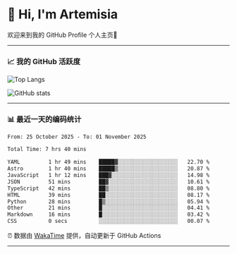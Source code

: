 # 👋 Hi, I'm Artemisia  

欢迎来到我的 GitHub Profile 个人主页🎉  

---

### 📈 我的 GitHub 活跃度

![Top Langs](https://github-readme-stats.vercel.app/api/top-langs/?username=artemisia1107&layout=compact&theme=radical)

![GitHub stats](https://github-readme-stats.vercel.app/api?username=artemisia1107&show_icons=true&theme=radical)

---

### 📊 最近一天的编码统计  


<!--START_SECTION:waka-->

```txt
From: 25 October 2025 - To: 01 November 2025

Total Time: 7 hrs 40 mins

YAML         1 hr 49 mins    █████▓░░░░░░░░░░░░░░░░░░░   22.70 %
Astro        1 hr 40 mins    █████▒░░░░░░░░░░░░░░░░░░░   20.87 %
JavaScript   1 hr 12 mins    ███▓░░░░░░░░░░░░░░░░░░░░░   14.98 %
JSON         51 mins         ██▓░░░░░░░░░░░░░░░░░░░░░░   10.61 %
TypeScript   42 mins         ██▒░░░░░░░░░░░░░░░░░░░░░░   08.80 %
HTML         39 mins         ██░░░░░░░░░░░░░░░░░░░░░░░   08.17 %
Python       28 mins         █▒░░░░░░░░░░░░░░░░░░░░░░░   05.94 %
Other        21 mins         █░░░░░░░░░░░░░░░░░░░░░░░░   04.41 %
Markdown     16 mins         █░░░░░░░░░░░░░░░░░░░░░░░░   03.42 %
CSS          0 secs          ░░░░░░░░░░░░░░░░░░░░░░░░░   00.07 %
```

<!--END_SECTION:waka-->


⏰ 数据由 [WakaTime](https://wakatime.com/) 提供，自动更新于 GitHub Actions

---

